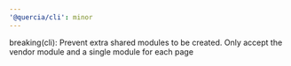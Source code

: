 ```yaml
---
'@quercia/cli': minor
---
```


breaking(cli): Prevent extra shared modules to be created. Only accept the
vendor module and a single module for each page
